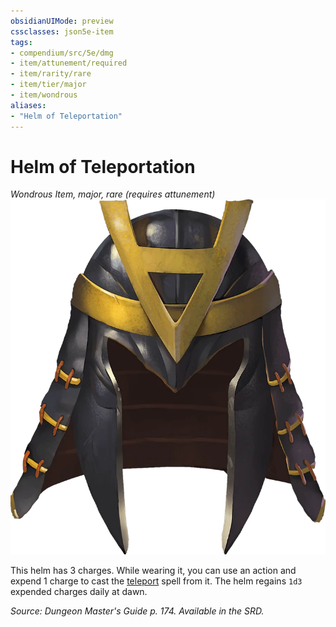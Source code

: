 ```yaml
---
obsidianUIMode: preview
cssclasses: json5e-item
tags:
- compendium/src/5e/dmg
- item/attunement/required
- item/rarity/rare
- item/tier/major
- item/wondrous
aliases: 
- "Helm of Teleportation"
---
```

# Helm of Teleportation
*Wondrous Item, major, rare (requires attunement)*  
![](https://raw.githubusercontent.com/5etools-mirror-2/5etools-img/main/items/DMG/Helm%20of%20Teleportation.webp#right)  


This helm has 3 charges. While wearing it, you can use an action and expend 1 charge to cast the [teleport](teleport.md) spell from it. The helm regains `1d3` expended charges daily at dawn.

*Source: Dungeon Master's Guide p. 174. Available in the SRD.*